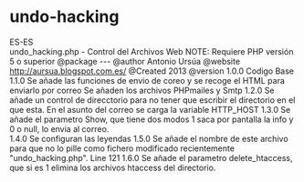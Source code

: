 # undo-hacking
ES-ES <br />
undo_hacking.php - Control del Archivos Web
NOTE: Requiere PHP versión 5 o superior
@package ---
@author Antonio Ursúa
@website http://aursua.blogspot.com.es/
@Created 2013
@version 1.0.0 Codigo Base
         1.1.0 Se añade las funciones de envio de coreo y se recoge el HTML para enviarlo por correo
               Se añaden los archivos PHPmailes y Smtp
         1.2.0 Se añade un control de direcctorio para no tener que escribir el directorio en el que esta.
               En el asunto del correo se carga la variable HTTP_HOST
         1.3.0 Se añade el parametro Show, que tiene dos modos 1 saca por pantalla la info y 0 o null, lo envia al correo.		
         1.4.0 Se configuran las leyendas
         1.5.0 Se añade el nombre de este archivo para que no lo pille como fichero modificado recientemente "undo_hacking.php". Line 121
         1.6.0 Se añade el parametro delete_htaccess, que si es 1 elimina los archivos htaccess del directorio.
 
 
